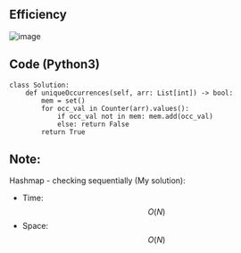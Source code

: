 ## Efficiency
![image](https://github.com/KCP17/Leetcode-solutions/assets/148914885/1f3d315b-deab-4b8a-88de-a5f4d8632888)

## Code (Python3)
```python3 []
class Solution:
    def uniqueOccurrences(self, arr: List[int]) -> bool:
        mem = set()
        for occ_val in Counter(arr).values():
            if occ_val not in mem: mem.add(occ_val)
            else: return False
        return True
```
## Note:
Hashmap - checking sequentially (My solution):
- Time: $$O(N)$$
- Space: $$O(N)$$
